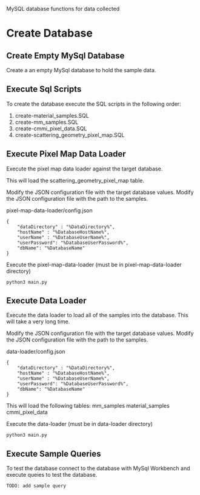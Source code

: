 MySQL database functions for data collected

# Create Database

## Create Empty MySql Database

Create a an empty MySql database to hold the sample data.

## Execute Sql Scripts

To create the database execute the SQL scripts in the following order:

1. create-material_samples.SQL
2. create-mm_samples.SQL
3. create-cmmi_pixel_data.SQL
4. create-scattering_geometry_pixel_map.SQL

## Execute Pixel Map Data Loader

Execute the pixel map data loader against the target database.

This will load the scattering_geometry_pixel_map table.  

Modify the JSON configuration file with the target database values.
Modify the JSON configuration file with the path to the samples.

pixel-map-data-loader/config.json
```
{
    "dataDirectory" : "%DataDirectory%",
    "hostName" : "%DatabaseHostName%",
    "userName" : "%DatabaseUserName%", 
    "userPassword": "%DatabaseUserPassword%",
    "dbName": "%DatabaseName"
}
```

Execute the pixel-map-data-loader (must be in pixel-map-data-loader directory)
```
python3 main.py
```

## Execute Data Loader

Execute the data loader to load all of the samples into the database.  This will take a very long time.

Modify the JSON configuration file with the target database values.
Modify the JSON configuration file with the path to the samples.

data-loader/config.json
```
{
    "dataDirectory" : "%DataDirectory%",
    "hostName" : "%DatabaseHostName%",
    "userName" : "%DatabaseUserName%", 
    "userPassword": "%DatabaseUserPassword%",
    "dbName": "%DatabaseName"
}
```

This will load the following tables:
mm_samples
material_samples
cmmi_pixel_data

Execute the data-loader (must be in data-loader directory)
```
python3 main.py
```

## Execute Sample Queries

To test the database connect to the database with MySql Workbench and execute queies to test the database.

```
TODO: add sample query
```